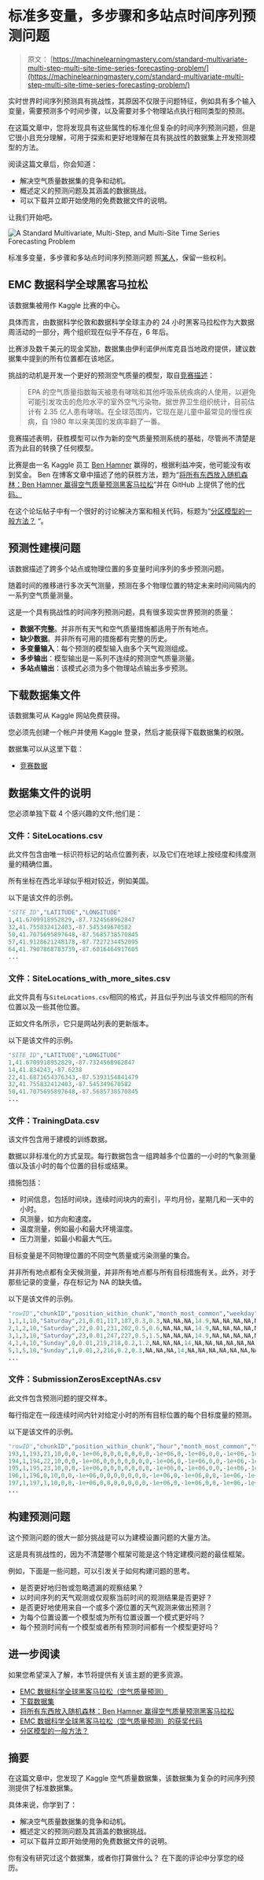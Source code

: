 # 标准多变量，多步骤和多站点时间序列预测问题

> 原文： [https://machinelearningmastery.com/standard-multivariate-multi-step-multi-site-time-series-forecasting-problem/](https://machinelearningmastery.com/standard-multivariate-multi-step-multi-site-time-series-forecasting-problem/)

实时世界时间序列预测具有挑战性，其原因不仅限于问题特征，例如具有多个输入变量，需要预测多个时间步骤，以及需要对多个物理站点执行相同类型的预测。

在这篇文章中，您将发现具有这些属性的标准化但复杂的时间序列预测问题，但是它很小且充分理解，可用于探索和更好地理解在具有挑战性的数据集上开发预测模型的方法。

阅读这篇文章后，你会知道：

*   解决空气质量数据集的竞争和动机。
*   概述定义的预测问题及其涵盖的数据挑战。
*   可以下载并立即开始使用的免费数据文件的说明。

让我们开始吧。

![A Standard Multivariate, Multi-Step, and Multi-Site Time Series Forecasting Problem](img/8c668fe76c196b8ed940205890106c8e.jpg)

标准多变量，多步骤和多站点时间序列预测问题
照[某人](https://www.flickr.com/photos/136665246@N05/32844473304/)，保留一些权利。

## EMC 数据科学全球黑客马拉松

该数据集被用作 Kaggle 比赛的中心。

具体而言，由数据科学伦敦和数据科学全球主办的 24 小时黑客马拉松作为大数据周活动的一部分，两个组织现在似乎不存在，6 年后。

比赛涉及数千美元的现金奖励，数据集由伊利诺伊州库克县当地政府提供，建议数据集中提到的所有位置都在该地区。

挑战的动机是开发一个更好的预测空气质量的模型，取自[竞赛描述](https://www.kaggle.com/c/dsg-hackathon)：

> EPA 的空气质量指数每天被患有哮喘和其他呼吸系统疾病的人使用，以避免可能引发攻击的危险水平的室外空气污染物。据世界卫生组织统计，目前估计有 2.35 亿人患有哮喘。在全球范围内，它现在是儿童中最常见的慢性疾病，自 1980 年以来美国的发病率翻了一番。

竞赛描述表明，获胜模型可以作为新的空气质量预测系统的基础，尽管尚不清楚是否为此目的转换了任何模型。

比赛是由一名 Kaggle 员工 [Ben Hamner](https://www.linkedin.com/in/ben-hamner-98759712/) 赢得的，根据利益冲突，他可能没有收到奖金。 Ben 在博客文章中描述了他的获胜方法，题为“[将所有东西放入随机森林：Ben Hamner 赢得空气质量预测黑客马拉松](http://blog.kaggle.com/2012/05/01/chucking-everything-into-a-random-forest-ben-hamner-on-winning-the-air-quality-prediction-hackathon/)”并在 GitHub 上提供了他的[代码。](https://github.com/benhamner/Air-Quality-Prediction-Hackathon-Winning-Model)

在这个论坛帖子中有一个很好的讨论解决方案和相关代码，标题为“[分区模型的一般方法？](https://www.kaggle.com/c/dsg-hackathon/discussion/1821) “。

## 预测性建模问题

该数据描述了跨多个站点或物理位置的多变量时间序列的多步预测问题。

随着时间的推移进行多次天气测量，预测在多个物理位置的特定未来时间间隔内的一系列空气质量测量。

这是一个具有挑战性的时间序列预测问题，具有很多现实世界预测的质量：

*   **数据不完整**。并非所有天气和空气质量措施都适用于所有地点。
*   **缺少数据**。并非所有可用的措施都有完整的历史。
*   **多变量输入**：每个预测的模型输入由多个天气观测组成。
*   **多步输出**：模型输出是一系列不连续的预测空气质量测量。
*   **多站点输出**：该模式必须为多个物理站点输出多步预测。

## 下载数据集文件

该数据集可从 Kaggle 网站免费获得。

您必须先创建一个帐户并使用 Kaggle 登录，然后才能获得下载数据集的权限。

数据集可以从这里下载：

*   [竞赛数据](https://www.kaggle.com/c/dsg-hackathon/data)

## 数据集文件的说明

您必须单独下载 4 个感兴趣的文件;他们是：

### 文件：SiteLocations.csv

此文件包含由唯一标识符标记的站点位置列表，以及它们在地球上按经度和纬度测量的精确位置。

所有坐标在西北半球似乎相对较近，例如美国。

以下是该文件的示例。

```py
"SITE_ID","LATITUDE","LONGITUDE"
1,41.6709918952829,-87.7324568962847
32,41.755832412403,-87.545349670582
50,41.7075695897648,-87.5685738570845
57,41.9128621248178,-87.7227234452095
64,41.7907868783739,-87.6016464917605
...
```

### 文件：SiteLocations_with_more_sites.csv

此文件具有与`SiteLocations.csv`相同的格式，并且似乎列出与该文件相同的所有位置以及一些其他位置。

正如文件名所示，它只是网站列表的更新版本。

以下是该文件的示例。

```py
"SITE_ID","LATITUDE","LONGITUDE"
1,41.6709918952829,-87.7324568962847
14,41.834243,-87.6238
22,41.6871654376343,-87.5393154841479
32,41.755832412403,-87.545349670582
50,41.7075695897648,-87.5685738570845
...
```

### 文件：TrainingData.csv

该文件包含用于建模的训练数据。

数据以非标准化的方式呈现。每行数据包含一组跨越多个位置的一小时的气象测量值以及该小时的每个位置的目标或结果。

措施包括：

*   时间信息，包括时间块，连续时间块内的索引，平均月份，星期几和一天中的小时。
*   风测量，如方向和速度。
*   温度测量，例如最小和最大环境温度。
*   压力测量，如最小和最大气压。

目标变量是不同物理位置的不同空气质量或污染测量的集合。

并非所有地点都有全天候测量，并非所有地点都与所有目标措施有关。此外，对于那些记录的变量，存在标记为 NA 的缺失值。

以下是该文件的示例。

```py
"rowID","chunkID","position_within_chunk","month_most_common","weekday","hour","Solar.radiation_64","WindDirection..Resultant_1","WindDirection..Resultant_1018","WindSpeed..Resultant_1","WindSpeed..Resultant_1018","Ambient.Max.Temperature_14","Ambient.Max.Temperature_22","Ambient.Max.Temperature_50","Ambient.Max.Temperature_52","Ambient.Max.Temperature_57","Ambient.Max.Temperature_76","Ambient.Max.Temperature_2001","Ambient.Max.Temperature_3301","Ambient.Max.Temperature_6005","Ambient.Min.Temperature_14","Ambient.Min.Temperature_22","Ambient.Min.Temperature_50","Ambient.Min.Temperature_52","Ambient.Min.Temperature_57","Ambient.Min.Temperature_76","Ambient.Min.Temperature_2001","Ambient.Min.Temperature_3301","Ambient.Min.Temperature_6005","Sample.Baro.Pressure_14","Sample.Baro.Pressure_22","Sample.Baro.Pressure_50","Sample.Baro.Pressure_52","Sample.Baro.Pressure_57","Sample.Baro.Pressure_76","Sample.Baro.Pressure_2001","Sample.Baro.Pressure_3301","Sample.Baro.Pressure_6005","Sample.Max.Baro.Pressure_14","Sample.Max.Baro.Pressure_22","Sample.Max.Baro.Pressure_50","Sample.Max.Baro.Pressure_52","Sample.Max.Baro.Pressure_57","Sample.Max.Baro.Pressure_76","Sample.Max.Baro.Pressure_2001","Sample.Max.Baro.Pressure_3301","Sample.Max.Baro.Pressure_6005","Sample.Min.Baro.Pressure_14","Sample.Min.Baro.Pressure_22","Sample.Min.Baro.Pressure_50","Sample.Min.Baro.Pressure_52","Sample.Min.Baro.Pressure_57","Sample.Min.Baro.Pressure_76","Sample.Min.Baro.Pressure_2001","Sample.Min.Baro.Pressure_3301","Sample.Min.Baro.Pressure_6005","target_1_57","target_10_4002","target_10_8003","target_11_1","target_11_32","target_11_50","target_11_64","target_11_1003","target_11_1601","target_11_4002","target_11_8003","target_14_4002","target_14_8003","target_15_57","target_2_57","target_3_1","target_3_50","target_3_57","target_3_1601","target_3_4002","target_3_6006","target_4_1","target_4_50","target_4_57","target_4_1018","target_4_1601","target_4_2001","target_4_4002","target_4_4101","target_4_6006","target_4_8003","target_5_6006","target_7_57","target_8_57","target_8_4002","target_8_6004","target_8_8003","target_9_4002","target_9_8003"
1,1,1,10,"Saturday",21,0.01,117,187,0.3,0.3,NA,NA,NA,14.9,NA,NA,NA,NA,NA,NA,NA,NA,5.8,NA,NA,NA,NA,NA,NA,NA,NA,747,NA,NA,NA,NA,NA,NA,NA,NA,750,NA,NA,NA,NA,NA,NA,NA,NA,743,NA,NA,NA,NA,NA,2.67923294292042,6.1816228132982,NA,0.114975168664303,0.114975168664303,0.114975168664303,0.114975168664303,0.114975168664303,0.114975168664303,0.114975168664303,NA,2.38965627997991,NA,5.56815355612325,0.690015329704154,NA,NA,NA,NA,NA,NA,2.84349016287551,0.0920223353681394,1.69321097077376,0.368089341472558,0.184044670736279,0.368089341472558,0.276067006104418,0.892616653070952,1.74842437199465,NA,NA,5.1306307034019,1.34160578423204,2.13879182993514,3.01375212399952,NA,5.67928016629218,NA
2,1,2,10,"Saturday",22,0.01,231,202,0.5,0.6,NA,NA,NA,14.9,NA,NA,NA,NA,NA,NA,NA,NA,5.8,NA,NA,NA,NA,NA,NA,NA,NA,747,NA,NA,NA,NA,NA,NA,NA,NA,750,NA,NA,NA,NA,NA,NA,NA,NA,743,NA,NA,NA,NA,NA,2.67923294292042,8.47583334194495,NA,0.114975168664303,0.114975168664303,0.114975168664303,0.114975168664303,0.114975168664303,0.114975168664303,0.114975168664303,NA,1.99138023331659,NA,5.56815355612325,0.923259948195698,NA,NA,NA,NA,NA,NA,3.1011527019063,0.0920223353681394,1.94167127626774,0.368089341472558,0.184044670736279,0.368089341472558,0.368089341472558,1.73922213845783,2.14412041407765,NA,NA,5.1306307034019,1.19577906855465,2.72209869264472,3.88871241806389,NA,7.42675098668978,NA
3,1,3,10,"Saturday",23,0.01,247,227,0.5,1.5,NA,NA,NA,14.9,NA,NA,NA,NA,NA,NA,NA,NA,5.8,NA,NA,NA,NA,NA,NA,NA,NA,747,NA,NA,NA,NA,NA,NA,NA,NA,750,NA,NA,NA,NA,NA,NA,NA,NA,743,NA,NA,NA,NA,NA,2.67923294292042,8.92192983362627,NA,0.114975168664303,0.114975168664303,0.114975168664303,0.114975168664303,0.114975168664303,0.114975168664303,0.114975168664303,NA,1.7524146053186,NA,5.56815355612325,0.680296803933673,NA,NA,NA,NA,NA,NA,3.06434376775904,0.0920223353681394,2.52141198908702,0.460111676840697,0.184044670736279,0.368089341472558,0.368089341472558,1.7852333061419,1.93246904273093,NA,NA,5.13639545700122,1.40965825154816,3.11096993445111,3.88871241806389,NA,7.68373198968942,NA
4,1,4,10,"Sunday",0,0.01,219,218,0.2,1.2,NA,NA,NA,14,NA,NA,NA,NA,NA,NA,NA,NA,4.8,NA,NA,NA,NA,NA,NA,NA,NA,751,NA,NA,NA,NA,NA,NA,NA,NA,754,NA,NA,NA,NA,NA,NA,NA,NA,748,NA,NA,NA,NA,NA,2.67923294292042,5.09824561921501,NA,0.114975168664303,0.114975168664303,0.114975168664303,0.114975168664303,0.114975168664303,0.114975168664303,0.114975168664303,NA,2.38965627997991,NA,5.6776192223642,0.612267123540305,NA,NA,NA,NA,NA,NA,3.21157950434806,0.184044670736279,2.374176252498,0.460111676840697,0.184044670736279,0.368089341472558,0.276067006104418,1.86805340797323,2.08890701285676,NA,NA,5.21710200739181,1.47771071886428,2.04157401948354,3.20818774490271,NA,4.83124285639335,NA
5,1,5,10,"Sunday",1,0.01,2,216,0.2,0.3,NA,NA,NA,14,NA,NA,NA,NA,NA,NA,NA,NA,4.8,NA,NA,NA,NA,NA,NA,NA,NA,751,NA,NA,NA,NA,NA,NA,NA,NA,754,NA,NA,NA,NA,NA,NA,NA,NA,748,NA,NA,NA,NA,NA,2.67923294292042,4.87519737337435,NA,0.114975168664303,0.114975168664303,0.114975168664303,0.114975168664303,0.114975168664303,0.114975168664303,0.114975168664303,NA,2.31000107064725,NA,5.6776192223642,0.694874592589394,NA,NA,NA,NA,NA,NA,3.67169118118876,0.184044670736279,2.46619858786614,0.460111676840697,0.184044670736279,0.368089341472558,0.276067006104418,1.70241320431058,2.60423209091834,NA,NA,5.21710200739181,1.45826715677396,2.13879182993514,3.4998411762575,NA,4.62565805399363,NA
...
```

### 文件：SubmissionZerosExceptNAs.csv

此文件包含预测问题的提交样本。

每行指定在一段连续时间内针对给定小时的所有目标位置的每个目标度量的预测。

以下是该文件的示例。

```py
"rowID","chunkID","position_within_chunk","hour","month_most_common","target_1_57","target_10_4002","target_10_8003","target_11_1","target_11_32","target_11_50","target_11_64","target_11_1003","target_11_1601","target_11_4002","target_11_8003","target_14_4002","target_14_8003","target_15_57","target_2_57","target_3_1","target_3_50","target_3_57","target_3_1601","target_3_4002","target_3_6006","target_4_1","target_4_50","target_4_57","target_4_1018","target_4_1601","target_4_2001","target_4_4002","target_4_4101","target_4_6006","target_4_8003","target_5_6006","target_7_57","target_8_57","target_8_4002","target_8_6004","target_8_8003","target_9_4002","target_9_8003"
193,1,193,21,10,0,0,-1e+06,0,0,0,0,0,0,0,-1e+06,0,-1e+06,0,0,-1e+06,-1e+06,-1e+06,-1e+06,-1e+06,-1e+06,0,0,0,0,0,0,0,0,0,-1e+06,-1e+06,0,0,0,0,-1e+06,0,-1e+06
194,1,194,22,10,0,0,-1e+06,0,0,0,0,0,0,0,-1e+06,0,-1e+06,0,0,-1e+06,-1e+06,-1e+06,-1e+06,-1e+06,-1e+06,0,0,0,0,0,0,0,0,0,-1e+06,-1e+06,0,0,0,0,-1e+06,0,-1e+06
195,1,195,23,10,0,0,-1e+06,0,0,0,0,0,0,0,-1e+06,0,-1e+06,0,0,-1e+06,-1e+06,-1e+06,-1e+06,-1e+06,-1e+06,0,0,0,0,0,0,0,0,0,-1e+06,-1e+06,0,0,0,0,-1e+06,0,-1e+06
196,1,196,0,10,0,0,-1e+06,0,0,0,0,0,0,0,-1e+06,0,-1e+06,0,0,-1e+06,-1e+06,-1e+06,-1e+06,-1e+06,-1e+06,0,0,0,0,0,0,0,0,0,-1e+06,-1e+06,0,0,0,0,-1e+06,0,-1e+06
197,1,197,1,10,0,0,-1e+06,0,0,0,0,0,0,0,-1e+06,0,-1e+06,0,0,-1e+06,-1e+06,-1e+06,-1e+06,-1e+06,-1e+06,0,0,0,0,0,0,0,0,0,-1e+06,-1e+06,0,0,0,0,-1e+06,0,-1e+06
...
```

## 构建预测问题

这个预测问题的很大一部分挑战是可以为建模设置问题的大量方法。

这是具有挑战性的，因为不清楚哪个框架可能是这个特定建模问题的最佳框架。

例如，下面是一些问题，可以引发关于如何构建问题的思考。

*   是否更好地归咎或忽略遗漏的观察结果？
*   以时间序列的天气观测或仅观察当前时间的观测结果是否更好？
*   是否更好地使用来自一个或多个源位置的天气观测来做出预测？
*   为每个位置设置一个模型或为所有位置设置一个模式更好吗？
*   每个预测时间有一个模型或者所有预测时间都有一个模型更好吗？

## 进一步阅读

如果您希望深入了解，本节将提供有关该主题的更多资源。

*   [EMC 数据科学全球黑客马拉松（空气质量预测）](https://www.kaggle.com/c/dsg-hackathon)
*   [下载数据集](https://www.kaggle.com/c/dsg-hackathon/data)
*   [将所有东西放入随机森林：Ben Hamner 赢得空气质量预测黑客马拉松](http://blog.kaggle.com/2012/05/01/chucking-everything-into-a-random-forest-ben-hamner-on-winning-the-air-quality-prediction-hackathon/)
*   [EMC 数据科学全球黑客马拉松（空气质量预测）的获奖代码](https://github.com/benhamner/Air-Quality-Prediction-Hackathon-Winning-Model)
*   [分区模型的一般方法？](https://www.kaggle.com/c/dsg-hackathon/discussion/1821)

## 摘要

在这篇文章中，您发现了 Kaggle 空气质量数据集，该数据集为复杂的时间序列预测提供了标准数据集。

具体来说，你学到了：

*   解决空气质量数据集的竞争和动机。
*   概述定义的预测问题及其涵盖的数据挑战。
*   可以下载并立即开始使用的免费数据文件的说明。

你有没有研究过这个数据集，或者你打算做什么？
在下面的评论中分享您的经历。
